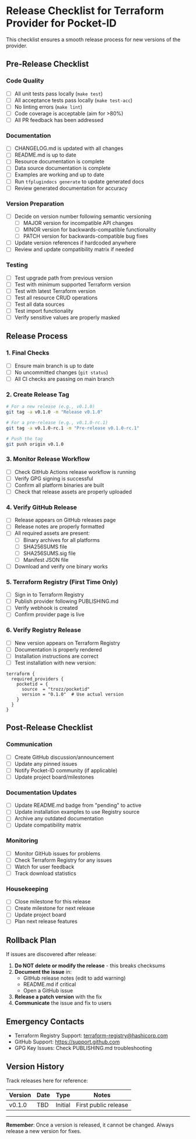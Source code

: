 # Release Checklist for Terraform Provider for Pocket-ID

This checklist ensures a smooth release process for new versions of the provider.

## Pre-Release Checklist

### Code Quality
- [ ] All unit tests pass locally (`make test`)
- [ ] All acceptance tests pass locally (`make test-acc`)
- [ ] No linting errors (`make lint`)
- [ ] Code coverage is acceptable (aim for >80%)
- [ ] All PR feedback has been addressed

### Documentation
- [ ] CHANGELOG.md is updated with all changes
- [ ] README.md is up to date
- [ ] Resource documentation is complete
- [ ] Data source documentation is complete
- [ ] Examples are working and up to date
- [ ] Run `tfplugindocs generate` to update generated docs
- [ ] Review generated documentation for accuracy

### Version Preparation
- [ ] Decide on version number following semantic versioning
  - [ ] MAJOR version for incompatible API changes
  - [ ] MINOR version for backwards-compatible functionality
  - [ ] PATCH version for backwards-compatible bug fixes
- [ ] Update version references if hardcoded anywhere
- [ ] Review and update compatibility matrix if needed

### Testing
- [ ] Test upgrade path from previous version
- [ ] Test with minimum supported Terraform version
- [ ] Test with latest Terraform version
- [ ] Test all resource CRUD operations
- [ ] Test all data sources
- [ ] Test import functionality
- [ ] Verify sensitive values are properly masked

## Release Process

### 1. Final Checks
- [ ] Ensure main branch is up to date
- [ ] No uncommitted changes (`git status`)
- [ ] All CI checks are passing on main branch

### 2. Create Release Tag
```bash
# For a new release (e.g., v0.1.0)
git tag -a v0.1.0 -m "Release v0.1.0"

# For a pre-release (e.g., v0.1.0-rc.1)
git tag -a v0.1.0-rc.1 -m "Pre-release v0.1.0-rc.1"

# Push the tag
git push origin v0.1.0
```

### 3. Monitor Release Workflow
- [ ] Check GitHub Actions release workflow is running
- [ ] Verify GPG signing is successful
- [ ] Confirm all platform binaries are built
- [ ] Check that release assets are properly uploaded

### 4. Verify GitHub Release
- [ ] Release appears on GitHub releases page
- [ ] Release notes are properly formatted
- [ ] All required assets are present:
  - [ ] Binary archives for all platforms
  - [ ] SHA256SUMS file
  - [ ] SHA256SUMS.sig file
  - [ ] Manifest JSON file
- [ ] Download and verify one binary works

### 5. Terraform Registry (First Time Only)
- [ ] Sign in to Terraform Registry
- [ ] Publish provider following PUBLISHING.md
- [ ] Verify webhook is created
- [ ] Confirm provider page is live

### 6. Verify Registry Release
- [ ] New version appears on Terraform Registry
- [ ] Documentation is properly rendered
- [ ] Installation instructions are correct
- [ ] Test installation with new version:
```hcl
terraform {
  required_providers {
    pocketid = {
      source  = "trozz/pocketid"
      version = "0.1.0"  # Use actual version
    }
  }
}
```

## Post-Release Checklist

### Communication
- [ ] Create GitHub discussion/announcement
- [ ] Update any pinned issues
- [ ] Notify Pocket-ID community (if applicable)
- [ ] Update project board/milestones

### Documentation Updates
- [ ] Update README.md badge from "pending" to active
- [ ] Update installation examples to use Registry source
- [ ] Archive any outdated documentation
- [ ] Update compatibility matrix

### Monitoring
- [ ] Monitor GitHub issues for problems
- [ ] Check Terraform Registry for any issues
- [ ] Watch for user feedback
- [ ] Track download statistics

### Housekeeping
- [ ] Close milestone for this release
- [ ] Create milestone for next release
- [ ] Update project board
- [ ] Plan next release features

## Rollback Plan

If issues are discovered after release:

1. **Do NOT delete or modify the release** - this breaks checksums
2. **Document the issue** in:
   - GitHub release notes (edit to add warning)
   - README.md if critical
   - Open a GitHub issue
3. **Release a patch version** with the fix
4. **Communicate** the issue and fix to users

## Emergency Contacts

- Terraform Registry Support: terraform-registry@hashicorp.com
- GitHub Support: https://support.github.com
- GPG Key Issues: Check PUBLISHING.md troubleshooting

## Version History

Track releases here for reference:

| Version | Date | Type | Notes |
|---------|------|------|-------|
| v0.1.0  | TBD  | Initial | First public release |

---

**Remember**: Once a version is released, it cannot be changed. Always release a new version for fixes.